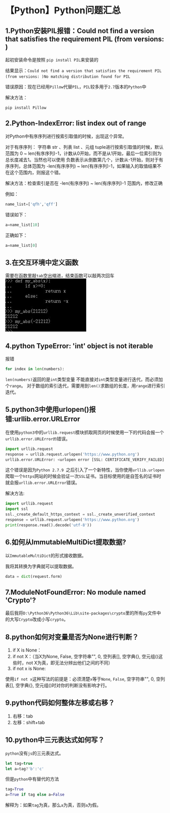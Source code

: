# 【Python】Python问题汇总
## 1.Python安装PIL报错：Could not find a version that satisfies the requirement PIL (from versions: )
起初安装命令是按照 `pip install PIL`来安装的

结果显示：`Could not find a version that satisfies the requirement PIL (from versions: )No matching distribution found for PIL`

错误原因：现在已经用`Pillow`代替`PIL`，`PIL`较多用于`2.7`版本的`Python`中

解决方法：
```
pip install Pillow
```
## 2.Python-IndexError: list index out of range
对Python中有序序列进行按索引取值的时候，出现这个异常。

对于有序序列： 字符串 str 、列表 list 、元组 tuple进行按索引取值的时候，默认范围为 0 ~ len(有序序列)-1，计数从0开始，而不是从1开始，最后一位索引则为总长度减去1。当然也可以使用 负数表示从倒数第几个，计数从-1开始，则对于有序序列，总体范围为 -len(有序序列) ~ len(有序序列)-1，如果输入的取值结果不在这个范围内，则报这个错。

解决方法：检查索引是否在 -len(有序序列) ~ len(有序序列)-1 范围内，修改正确

例如：
```py 
name_list=['qfh','qff']
```
错误如下：
```py 
a=name_list[10]
```
正确如下：
```py 
a=name_list[0]
```

## 3.在交互环境中定义函数
需要在函数里敲`tab`空出缩进，结束函数可以敲两次回车
![avatar](./python_3.jpg)

## 4.python TypeError: 'int' object is not iterable
报错
```py 
for index in len(numbers): 
```
`len(numbers)`返回的是`int`类型变量
不能直接对`int`类型变量进行迭代，而必须加个`range`。
对于数组的索引迭代，需要用到`len()`求数组的长度，用`range`进行索引迭代。

## 5.python3中使用urlopen()报错:urllib.error.URLError
在使用`python3`中的`urllib.request`模块抓取网页的时候使用一下的代码会报一个`urllib.error.URLError的`错误。
```py 
import urllib.request
response = urllib.request.urlopen('https://www.python.org')
urllib.error.URLError: <urlopen error [SSL: CERTIFICATE_VERIFY_FAILED] certificate verify failed: unable to get local issuer certificate (_ssl.c:1045)>
```
这个错误是因为`Python 2.7.9 `之后引入了一个新特性，当你使用`urllib.urlopen`爬取一个`https`网站的时候会验证一次`SSL`证书。当目标使用的是自签名的证书时就会报`urllib.error.URLError`错误。

解决方法:
``` py {3}
import urllib.request
import ssl
ssl._create_default_https_context = ssl._create_unverified_context
response = urllib.request.urlopen('https://www.python.org')
print(response.read().decode('utf-8'))
```
## 6.如何从ImmutableMultiDict提取数据?
以`ImmutableMultiDict`的形式接收数据。

我将其转换为字典就可以提取数据。
```py
data = dict(request.form)
```
## 7.ModuleNotFoundError: No module named 'Crypto'?
最后我将`D:\Python36\Python36\Lib\site-packages\crypto`里的所有`py`文件中的大写`Crypto`改成小写`crypto`。
## 8.python如何对变量是否为None进行判断？
1. if X is None：
2. if not X：（当X为None,  False, 空字符串"", 0, 空列表[], 空字典{}, 空元组()这些时，not X为真，即无法分辨出他们之间的不同）
3. if not x is None:

使用`if not x`这种写法的前提是：必须清楚`x`等于`None`, `False`, 空字符串"", 0, 空列表[], 空字典{}, 空元组()时对你的判断没有影响才行。
## 9.python代码如何整体左移或右移？
1. 右移：tab
2. 左移：shift+tab
## 10.python中三元表达式如何写？
`python`没有`js`的三元表达式。
```js
let tag=true
let a=tag?'b':'c'
```
但是`python`中有替代的方法
```py
tag=True
a=True if tag else a=False
```
解释为：如果`tag`为真，那么`a`为真，否则`a`为假。